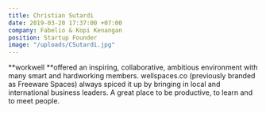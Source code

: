 ```yaml
---
title: Christian Sutardi
date: 2019-03-20 17:37:00 +07:00
company: Fabelio & Kopi Kenangan
position: Startup Founder
image: "/uploads/CSutardi.jpg"
---
```


**workwell **offered an inspiring, collaborative, ambitious environment with many smart and hardworking members. wellspaces.co (previously branded as Freeware Spaces) always spiced it up by bringing in local and international business leaders. A great place to be productive, to learn and to meet people.